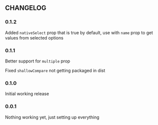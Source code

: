 ## CHANGELOG
### 0.1.2
Added `nativeSelect` prop that is true by default, use with `name` prop to get values from selected options

### 0.1.1

Better support for `multiple` prop

Fixed `shallowCompare` not getting packaged in dist

### 0.1.0

Initial working release

### 0.0.1

Nothing working yet, just setting up everything